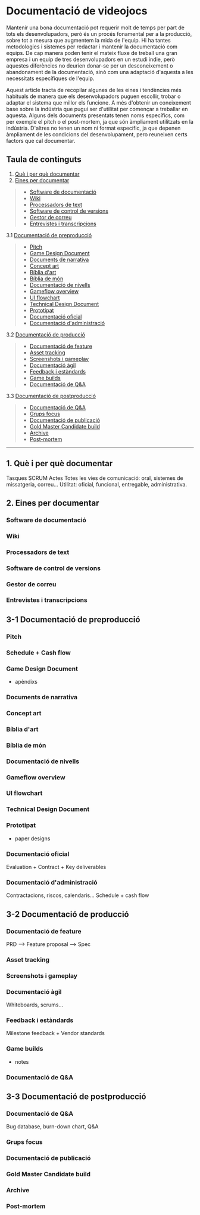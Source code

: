 
# Documentació de videojocs 
Mantenir una bona documentació pot requerir molt de temps per part de tots els desenvolupadors, però és un procés fonamental per a la producció, sobre tot a mesura que augmentem la mida de l'equip. Hi ha tantes metodologies i sistemes per redactar i mantenir la documentació com equips. De cap manera poden tenir el mateix fluxe de treball una gran empresa i un equip de tres desenvolupadors en un estudi indie, però aquestes diferències no deurien donar-se per un desconeixement o abandonament de la documentació, sinò com una adaptació d'aquesta a les necessitats específiques de l'equip. 

Aquest article tracta de recopilar algunes de les eines i tendències més habituals de manera que els desenvolupadors puguen escollir, trobar o adaptar el sistema que millor els funcione. A més d'obtenir un coneixement base sobre la indústria que pugui ser d'utilitat per començar a treballar en aquesta. Alguns dels documents presentats tenen noms específics, com per exemple el pitch o el post-mortem, ja que són àmpliament utilitzats en la indústria. D'altres no tenen un nom ni format específic, ja que depenen àmpliament de les condicions del desenvolupament, pero reuneixen certs factors que cal documentar.  

## Taula de continguts
1. [Què i per què documentar](#què-i-per-què-documentar)
2. [Eines per documentar](#2-eines-per-documentar)
> - [Software de documentació](#software-de-documentació)
> - [Wiki](#wiki)
> - [Processadors de text](#processadors-de-text)
> - [Software de control de versions](#software-de-control-de-versions)
> - [Gestor de correu](#gestor-de-correu)
> - [Entrevistes i transcripcions](#entrevistes-i-transcripcions)

3.1 [Documentació de preproducció](#3-1-documentació-de-preproducció)
> - [Pitch](#pitch)
> - [Game Design Document](#game-design-document)
> - [Documents de narrativa](#documents-de-narrativa)
> - [Concept art](#concept-art)
> - [Bíblia d'art](#bíblia-d'art)
> - [Bíblia de món](#bíblia-de-món)
> - [Documentació de nivells](#documentació-de-nivells)
> - [Gameflow overview](#gameflow-overview)
> - [UI flowchart](#ui-flowchart)
> - [Technical Design Document](#technical-design-document)
> - [Prototipat](#prototipat)
> - [Documentació oficial](#documentació-oficial)
> - [Documentació d'administració](documentació-d'administració)

3.2 [Documentació de producció](#3-2-documentació-de-producció)
> - [Documentació de feature](#documentació-de-feature)
> - [Asset tracking](#asset-tracking)
> - [Screenshots i gameplay](#screenshots-i-gameplay)
> - [Documentació àgil](#documentació-àgil)
> - [Feedback i estàndards](#feedback-i-estàndards)
> - [Game builds](#game-builds)
> - [Documentació de Q&A](#documentació-de-q&a)

3.3 [Documentació de postproducció](#3-3-documentació-de-postproducció)
> - [Documentació de Q&A](#documentació-de-q&a)
> - [Grups focus](grups-focus)
> - [Documentació de publicació](#documentació-de-publicació)
> - [Gold Master Candidate build](#gold-master-candidate-build)
> - [Archive](#archive)
> - [Post-mortem](#post-mortem)

---

## 1. Què i per què documentar
Tasques
SCRUM
Actes
Totes les vies de comunicació: oral, sistemes de missatgeria, correu... 
Utilitat: oficial, funcional, entregable, administrativa. 

## 2. Eines per documentar
### Software de documentació
### Wiki
### Processadors de text
### Software de control de versions
### Gestor de correu
### Entrevistes i transcripcions

## 3-1 Documentació de preproducció
### Pitch
### Schedule + Cash flow
### Game Design Document
+ apèndixs
### Documents de narrativa
### Concept art
### Bíblia d'art
### Bíblia de món
### Documentació de nivells
### Gameflow overview
### UI flowchart
### Technical Design Document
### Prototipat
+ paper designs
### Documentació oficial
Evaluation + Contract + Key deliverables
### Documentació d'administració
Contractacions, riscos, calendaris... 
Schedule + cash flow

## 3-2 Documentació de producció
### Documentació de feature
PRD --> Feature proposal --> Spec
### Asset tracking
### Screenshots i gameplay
### Documentació àgil
  Whiteboards, scrums... 
### Feedback i estàndards
Milestone feedback + Vendor standards
### Game builds
+ notes
### Documentació de Q&A

## 3-3 Documentació de postproducció
### Documentació de Q&A
Bug database, burn-down chart, Q&A
### Grups focus
### Documentació de publicació
### Gold Master Candidate build
### Archive
### Post-mortem

